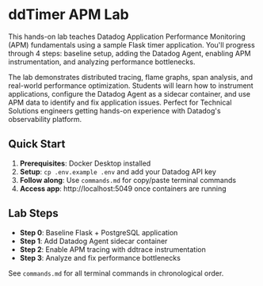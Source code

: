 # ddTimer APM Lab

This hands-on lab teaches Datadog Application Performance Monitoring (APM) fundamentals using a sample Flask timer application. You'll progress through 4 steps: baseline setup, adding the Datadog Agent, enabling APM instrumentation, and analyzing performance bottlenecks.

The lab demonstrates distributed tracing, flame graphs, span analysis, and real-world performance optimization. Students will learn how to instrument applications, configure the Datadog Agent as a sidecar container, and use APM data to identify and fix application issues. Perfect for Technical Solutions engineers getting hands-on experience with Datadog's observability platform.

## Quick Start

1. **Prerequisites**: Docker Desktop installed
2. **Setup**: `cp .env.example .env` and add your Datadog API key
3. **Follow along**: Use `commands.md` for copy/paste terminal commands
4. **Access app**: http://localhost:5049 once containers are running

## Lab Steps
- **Step 0**: Baseline Flask + PostgreSQL application
- **Step 1**: Add Datadog Agent sidecar container  
- **Step 2**: Enable APM tracing with ddtrace instrumentation
- **Step 3**: Analyze and fix performance bottlenecks

See `commands.md` for all terminal commands in chronological order.

